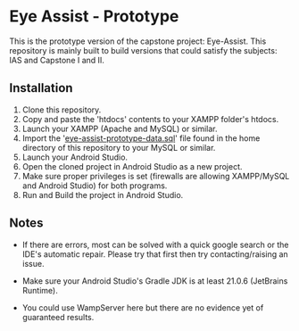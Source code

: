 # Eye Assist - Prototype
This is the prototype version of the capstone project: Eye-Assist. This repository is mainly built to build versions that could satisfy the subjects: IAS and Capstone I and II.

## Installation
1. Clone this repository.
2. Copy and paste the 'htdocs' contents to your XAMPP folder's htdocs.
3. Launch your XAMPP (Apache and MySQL) or similar.
4. Import the '[eye-assist-prototype-data.sql](eye-assist-prototype-data.sql)' file found in the home directory of this repository to your MySQL or similar.
5. Launch your Android Studio.
6. Open the cloned project in Android Studio as a new project.
7. Make sure proper privileges is set (firewalls are allowing XAMPP/MySQL and Android Studio) for both programs.
8. Run and Build the project in Android Studio.

## Notes
- If there are errors, most can be solved with a quick google search or the IDE's automatic repair. Please try that first then try contacting/raising an issue.

- Make sure your Android Studio's Gradle JDK is at least 21.0.6 (JetBrains Runtime).

- You could use WampServer here but there are no evidence yet of guaranteed results.